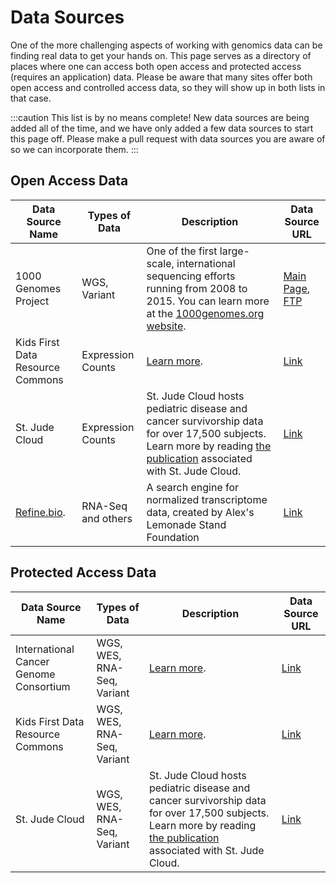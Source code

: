 # Data Sources

One of the more challenging aspects of working with genomics data can be finding real
data to get your hands on. This page serves as a directory of places where one can
access both open access and protected access (requires an application) data. Please be
aware that many sites offer both open access and controlled access data, so they will
show up in both lists in that case.

:::caution
This list is by no means complete! New data sources are being added all of the time, and
we have only added a few data sources to start this page off. Please make a pull request
with data sources you are aware of so we can incorporate them. 
:::

## Open Access Data

| Data Source Name                 | Types of Data     | Description                                                                                                                                                                                     | Data Source URL                                                                                           |
| -------------------------------- | ----------------- | ----------------------------------------------------------------------------------------------------------------------------------------------------------------------------------------------- | --------------------------------------------------------------------------------------------------------- |
| 1000 Genomes Project             | WGS, Variant      | One of the first large-scale, international sequencing efforts running from 2008 to 2015. You can learn more at the [1000genomes.org website](https://www.internationalgenome.org/about).       | [Main Page](https://www.internationalgenome.org/data), [FTP](https://ftp.1000genomes.ebi.ac.uk/vol1/ftp/) |
| Kids First Data Resource Commons | Expression Counts | [Learn more](https://kidsfirstdrc.org/about/).                                                                                                                                                  | [Link](https://portal.kidsfirstdrc.org)                                                                   |  |
| St. Jude Cloud                   | Expression Counts | St. Jude Cloud hosts pediatric disease and cancer survivorship data for over 17,500 subjects. Learn more by reading [the publication][stjude-cloud-publication] associated with St. Jude Cloud. | [Link](https://platform.stjude.cloud/data/cohorts)                                                        |
| [Refine.bio](https://refine.bio).  | RNA-Seq and others | A search engine for normalized transcriptome data, created by Alex's Lemonade Stand Foundation | [Link](https://refine.bio) |

## Protected Access Data

| Data Source Name                       | Types of Data              | Description                                                                                                                                                                                     | Data Source URL                                    |
| -------------------------------------- | -------------------------- | ----------------------------------------------------------------------------------------------------------------------------------------------------------------------------------------------- | -------------------------------------------------- |
| International Cancer Genome Consortium | WGS, WES, RNA-Seq, Variant | [Learn more](https://pubmed.ncbi.nlm.nih.gov/20393554/).                                                                                                                                        | [Link](https://dcc.icgc.org/repositories)          |
| Kids First Data Resource Commons       | WGS, WES, RNA-Seq, Variant | [Learn more](https://kidsfirstdrc.org/about/).                                                                                                                                                  | [Link](https://portal.kidsfirstdrc.org)            |  |
| St. Jude Cloud                         | WGS, WES, RNA-Seq, Variant | St. Jude Cloud hosts pediatric disease and cancer survivorship data for over 17,500 subjects. Learn more by reading [the publication][stjude-cloud-publication] associated with St. Jude Cloud. | [Link](https://platform.stjude.cloud/data/cohorts) |

[stjude-cloud-publication]: https://aacrjournals.org/cancerdiscovery/article/11/5/1082/666431/St-Jude-Cloud-A-Pediatric-Cancer-Genomic-Data
